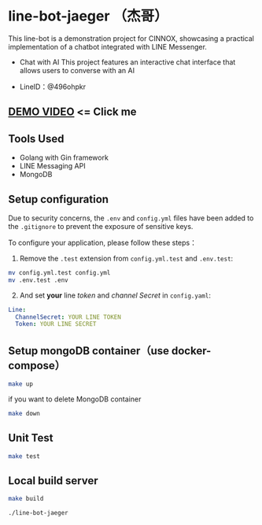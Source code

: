 # line-bot-jaeger （杰哥）

This line-bot is a demonstration project for CINNOX, showcasing a practical implementation of a chatbot integrated with LINE Messenger.

- Chat with AI
This project features an interactive chat interface that allows users to converse with an AI

- LineID：@496ohpkr

## [DEMO VIDEO](https://youtu.be/LUEfN1toPMA) <= Click me

## Tools Used
- Golang with Gin framework
- LINE Messaging API
- MongoDB

## Setup configuration
Due to security concerns, the `.env` and `config.yml` files have been added to the `.gitignore` to prevent the exposure of sensitive keys.

To configure your application, please follow these steps： 

1. Remove the `.test` extension from `config.yml.test` and `.env.test`:
```sh
mv config.yml.test config.yml
mv .env.test .env
```
2. And set **your** line _token_ and _channel Secret_ in `config.yaml`:
```yaml
Line:
  ChannelSecret: YOUR LINE TOKEN
  Token: YOUR LINE SECRET
```


## Setup mongoDB container（use docker-compose）
```sh
make up
```
if you want to delete MongoDB container
```sh
make down
```
## Unit Test
```sh
make test
```
## Local build server
```sh
make build

./line-bot-jaeger
```

